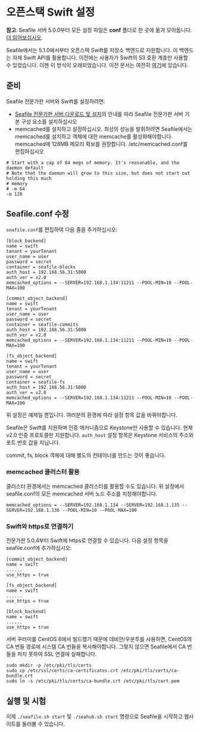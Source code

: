 # 오픈스택 Swift 설정

**참고**: Seafile 서버 5.0.0부터 모든 설정 파일은 **conf** 폴더로 한 곳에 옮겨 모아둡니다. [더 읽어보십시오](../deploy/new_directory_layout_5_0_0.md).

Seafile에서는 5.1.0에서부터 오픈스택 Swift를 저장소 백엔드로 지원합니다. 이 백엔드는 자체 Swift API를 활용합니다. 이전에는 사용자가 Swift의 S3 호환 계층만 사용할 수 있었습니다. 이젠 이 방식이 오래되었습니다. 이전 문서는 여전히 [여기](setup_with_openstackswift.md)에 있습니다.

## 준비

Seafile 전문가판 서버와 Swift를 설정하려면:

- [Seafile 전문가판 서버 다운로드 및 설치](download_and_setup_seafile_professional_server.md)의 안내를 따라 Seafile 전문가판 서버 기본 구성 요소를 설치하십시오
- memcached를 설치하고 설정하십시오. 최상의 성능을 발휘하려면 Seafile에서는 memcached를 설치하고 객체에 대한 memcache를 활성화해야합니다. memcached에 128MB 메모리 확보를 권장합니다. /etc/memcached.conf를 편집하십시오

```
# Start with a cap of 64 megs of memory. It's reasonable, and the daemon default
# Note that the daemon will grow to this size, but does not start out holding this much
# memory
# -m 64
-m 128
```

## Seafile.conf 수정

`seafile.conf`를 편집하여 다음 줄을 추가하십시오:

```
[block_backend]
name = swift
tenant = yourTenant
user_name = user
password = secret
container = seafile-blocks
auth_host = 192.168.56.31:5000
auth_ver = v2.0
memcached_options = --SERVER=192.168.1.134:11211 --POOL-MIN=10 --POOL-MAX=100

[commit_object_backend]
name = swift
tenant = yourTenant
user_name = user
password = secret
container = seafile-commits
auth_host = 192.168.56.31:5000
auth_ver = v2.0
memcached_options = --SERVER=192.168.1.134:11211 --POOL-MIN=10 --POOL-MAX=100

[fs_object_backend]
name = swift
tenant = yourTenant
user_name = user
password = secret
container = seafile-fs
auth_host = 192.168.56.31:5000
auth_ver = v2.0
memcached_options = --SERVER=192.168.1.134:11211 --POOL-MIN=10 --POOL-MAX=100
```

위 설정은 예제일 뿐입니다. 여러분의 환경에 따라 설정 항목 값을 바꿔야합니다.

Seafile은 Swift를 지원하며 인증 매커니즘으로 Keystone만 사용할 수 있습니다. 현재 v2.0 인증 프로토콜만 지원합니다. `auth_host` 설정 항목은 Keystone 서비스의 주소와 포트 번호 값을 지닙니다.

commit, fs, block 객체에 대해 별도의 컨테이너를 만드는 것이 좋습니다.

### memcached 클러스터 활용

클러스터 환경에서는 memcached 클러스터를 활용할 수도 있습니다. 위 설정에서 seafile.conf의 모든 memcached 서버 노드 주소를 지정해야합니다.

```
memcached_options = --SERVER=192.168.1.134 --SERVER=192.168.1.135 --SERVER=192.168.1.136 --POOL-MIN=10 --POOL-MAX=100
```

### Swift와 https로 연결하기

전문가판 5.0.4부터 Swift에 https로 연결할 수 있습니다. 다음 설정 항목을 seafile.conf에 추가하십시오:

```
[commit_object_backend]
name = swift
......
use_https = true

[fs_object_backend]
name = swift
......
use_https = true

[block_backend]
name = swift
......
use_https = true
```

서버 꾸러미를 CentOS 6에서 빌드했기 때문에 데비안/우분투를 사용하면, CentOS의 CA 번들 경로에 시스템 CA 번들을 복사해야합니다. 그렇지 않으면 Seafile에서 CA 번들을 차지 못하여 SSL 연결에 실패합니다.

```
sudo mkdir -p /etc/pki/tls/certs
sudo cp /etc/ssl/certs/ca-certificates.crt /etc/pki/tls/certs/ca-bundle.crt
sudo ln -s /etc/pki/tls/certs/ca-bundle.crt /etc/pki/tls/cert.pem
```

## 실행 및 시험 ##

이제 `./seafile.sh start` 및 `./seahub.sh start` 명령으로 Seafile을 시작하고 웹사이트를 둘러볼 수 있습니다.

